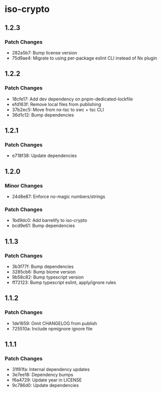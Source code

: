 # iso-crypto

## 1.2.3

### Patch Changes

- 282a5b7: Bump license version
- 75d9ae4: Migrate to using per-package eslint CLI instead of Nx plugin

## 1.2.2

### Patch Changes

- 18cfe17: Add dev dependency on pnpm-dedicated-lockfile
- efd163f: Remove local files from publishing
- 37b2ec5: Move from nx-tsc to swc + tsc CLI
- 36d1c12: Bump dependencies

## 1.2.1

### Patch Changes

- e718f38: Update dependencies

## 1.2.0

### Minor Changes

- 24d8e87: Enforce no-magic numbers/strings

### Patch Changes

- 1bd9dc0: Add barrelify to iso-crypto
- bcd9e61: Bump dependencies

## 1.1.3

### Patch Changes

- 3b3f77f: Bump dependencies
- 3285cb6: Bump biome version
- 9b58c82: Bump typescript version
- ff72123: Bump typescript eslint, apply/ignore rules

## 1.1.2

### Patch Changes

- 1de1659: Omit CHANGELOG from publish
- 725510a: Include npmignore ignore file

## 1.1.1

### Patch Changes

- 31f81fa: Internal dependency updates
- 3e7ee18: Dependency bumps
- f6a4729: Update year in LICENSE
- 9c786d0: Update dependencies

